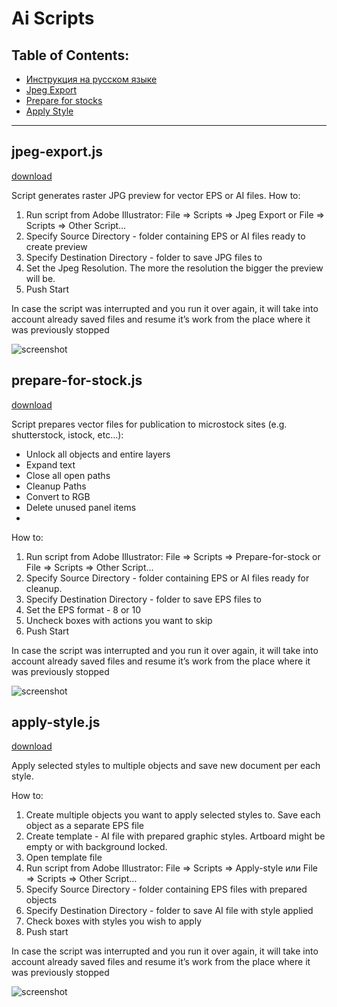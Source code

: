 # Ai Scripts

## Table of Contents:
* [Инструкция на русском языке](https://github.com/shvendala/ai-scripts/blob/master/README.ru.md)
* [Jpeg Export](https://github.com/shvendala/ai-scripts#jpeg-exportjs)
* [Prepare for stocks](https://github.com/shvendala/ai-scripts#prepare-for-stockjs)
* [Apply Style](https://github.com/shvendala/ai-scripts#apply-stylejs)

---

## jpeg-export.js
[download](https://raw.githubusercontent.com/shvendala/ai-scripts/master/scripts/jpeg-export.js)   

Script generates raster JPG preview for vector EPS or AI files. 
How to:
1. Run script from Adobe Illustrator: File => Scripts => Jpeg Export or File => Scripts => Other Script…
2. Specify Source Directory - folder containing EPS or AI files ready to create preview
3. Specify Destination Directory - folder to save JPG files to
4. Set the Jpeg Resolution. The more the resolution the bigger the preview will be.
5. Push Start

In case the script was interrupted and you run it over again, it will take into account already saved files and resume it’s work from the place where it was previously stopped

![screenshot](https://github.com/shvendala/ai-scripts/blob/master/assets/jpeg-export.png?raw=true)   

## prepare-for-stock.js
[download](https://raw.githubusercontent.com/shvendala/ai-scripts/master/scripts/prepare-for-stock.js)   

Script prepares vector files for publication to microstock sites (e.g. shutterstock, istock, etc…):
* Unlock all objects and entire layers
* Expand text
* Close all open paths
* Cleanup Paths
* Convert to RGB
* Delete unused panel items
* 
How to:
1. Run script from Adobe Illustrator: File => Scripts => Prepare-for-stock or File => Scripts => Other Script…
2. Specify Source Directory - folder containing EPS or AI files ready for cleanup.
3. Specify Destination Directory - folder to save EPS files to
4. Set the EPS format - 8 or 10
5. Uncheck boxes with actions you want to skip
6. Push Start

In case the script was interrupted and you run it over again, it will take into account already saved files and resume it’s work from the place where it was previously stopped

![screenshot](https://github.com/shvendala/ai-scripts/blob/master/assets/prepare-for-stock.png?raw=true)   

## apply-style.js
[download](https://raw.githubusercontent.com/shvendala/ai-scripts/master/scripts/apply-style.js)   

Apply selected styles to multiple objects and save new document per each style.

How to:
1. Create multiple objects you want to apply selected styles to. Save each object as a separate EPS file
2. Create template  - AI file with prepared graphic styles. Artboard might be empty or with background locked.
3. Open template file
4. Run script from Adobe Illustrator: File => Scripts => Apply-style или File => Scripts => Other Script…
5. Specify Source Directory - folder containing EPS files with prepared objects
6. Specify Destination Directory - folder to save AI file with style applied
7. Check boxes with styles you wish to apply 
8. Push start

In case the script was interrupted and you run it over again, it will take into account already saved files and resume it’s work from the place where it was previously stopped

![screenshot](https://github.com/shvendala/ai-scripts/blob/master/assets/apply-style.png?raw=true)   
